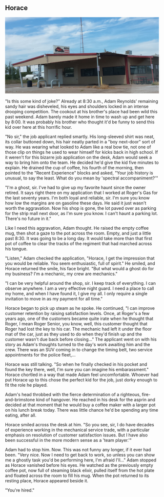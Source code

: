 ## Horace

![photo of an abandoned gas station](/assets/images/HoraceCover1280x637.png)


"Is this some kind of joke?" Already at 8:30 a.m., Adam Reynolds' remaining sandy hair was disheveled, his eyes and shoulders locked in an intense drooping competition. The cookout at his brother's place had been wild this past weekend. Adam barely made it home in time to wash up and get here by 8:00. It was probably his brother who thought it'd be funny to send this kid over here at this horrific hour.



"No sir," the job applicant replied smartly. His long-sleeved shirt was neat, its collar buttoned down, his hair neatly parted in a "boy next-door" sort of way. He was wearing what looked to Adam like a real bow tie, not one of those clip on things he used to wear himself for kicks back in high school. If it weren't for this bizarre job application on the desk, Adam would seek a way to bring him onto the team. He decided he'd give the kid five minutes to explain. He drained the cup of coffee, his fourth of the morning, then pointed to the "Recent Experience" blocks and asked, "Your job history is unusual, to say the least. What do you mean by 'spectral accompaniment?'"



"I'm a ghost, sir. I've had to give up my favorite haunt since the owner retired. It says right there on my application that I worked at Roger's Gas for the last seventy years. I'm both loyal and reliable, sir. I'm sure you know how low the margins are on gasoline these days. He said it just wasn't worth the aggravation. Now his shop is gone, the lot paved over as parking for the strip mall next door, as I'm sure you know. I can't haunt a parking lot. There's no future in it."



Like I need this aggravation, Adam thought. He raised the empty coffee mug, then shot a gaze to the pot across the room. Empty, and just a little past 8:30. It was going to be a long day. It would take more than that first pot of coffee to clear the tracks of the regiment that had marched across his tongue.



"Listen," Adam checked the application, "Horace, I get the impression that you would be reliable. You seem enthusiastic, full of spirit." He smiled, and Horace returned the smile, his face bright. "But what would a ghost do for my business? I'm a mechanic, my crew are mechanics."



"I can be very helpful around the shop, sir. I keep track of everything. I can observe anywhere. I am a very effective night guard. I need a place to call my home, and when I have found it, I give my all. I only require a single invitation to move in as my payment for all time."



Horace began to pick up steam as he spoke. He continued, "I can improve customer retention by raising satisfaction levels. Once, at Roger's a few years ago, one of the customers became quite irate when he thought that Roger, I mean Roger Senior, you know, well, this customer thought that Roger had lost the key to his car. The mechanic had left it under the floor mat of the car, just as they used to do when they'd finish up and the customer wasn't due back before closing…" The applicant went on with his story as Adam's thoughts turned to the day's work awaiting him and the crew. There was an SUV coming in to change the timing belt, two service appointments for the police fleet,…



Horace was still talking. "So when he finally checked in his pocket and found the key there, well, I'm sure you can imagine his embarassment." Horace chortled in a way that made Adam feel uncomfortable. Whoever had put Horace up to this chose the perfect kid for the job, just dorky enough to fit the role he played.



Adam's head throbbed with the fierce determination of a righteous, fire-and-brimstone kind of hangover. He reached in his desk for the asprin and decided at that moment that he would buy a coffee maker with a larger pot on his lunch break today. There was little chance he'd be spending any time eating, after all.



Horace smiled across the desk at him. "So you see, sir, I do have decades of experience working in the mechanical service trade, with a particular emphasis on resolution of customer satisfaction issues. But I have also been successful in the more modern sense as a 'team player.'"



Adam had to stop him. Now. This was not funny any longer, if it ever had been. "Very nice. Now I need to get back to work, so unless you can show me a ghostly task you'd be performing here, I'm afraid I'll…" Adam stopped as Horace vanished before his eyes. He watched as the previously empty coffee pot, now full of steaming black elixir, pulled itself from the hot plate and floated across the room to fill his mug. When the pot returned to its resting place, Horace appeared beside it.



"You're hired."

